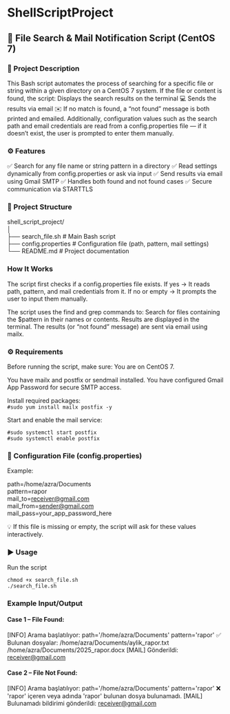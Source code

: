 # ShellScriptProject
## 📂 File Search & Mail Notification Script (CentOS 7)
### 🧩 Project Description

  This Bash script automates the process of searching for a specific file or string within a given directory on a CentOS 7 system.
  If the file or content is found, the script:
  Displays the search results on the terminal 💻
  Sends the results via email ✉️
  If no match is found, a “not found” message is both printed and emailed.
  Additionally, configuration values such as the search path and email credentials are read from a config.properties file — if it doesn’t exist, the user is prompted to enter them manually.


### ⚙️ Features

  ✅ Search for any file name or string pattern in a directory
  ✅ Read settings dynamically from config.properties or ask via input
  ✅ Send results via email using Gmail SMTP
  ✅ Handles both found and not found cases
  ✅ Secure communication via STARTTLS



### 📁 Project Structure
  shell_script_project/ <br>
  │ <br>
  ├── search_file.sh         # Main Bash script <br>
  ├── config.properties      # Configuration file (path, pattern, mail settings) <br>
  └── README.md              # Project documentation <br>



### How It Works
  
  The script first checks if a config.properties file exists.
  If yes → It reads path, pattern, and mail credentials from it.
  If no or empty → It prompts the user to input them manually.
  
  The script uses the find and grep commands to:
  Search for files containing the $pattern in their names or contents.
  Results are displayed in the terminal.
  The results (or “not found” message) are sent via email using mailx.



### ⚙️ Requirements

  Before running the script, make sure:
  You are on CentOS 7.
  
  You have mailx and postfix or sendmail installed.
  You have configured Gmail App Password for secure SMTP access.
  
  Install required packages: <br>
  ```#sudo yum install mailx postfix -y```
  
  Start and enable the mail service:
  ```
  #sudo systemctl start postfix
  #sudo systemctl enable postfix
  ```


### 📄 Configuration File (config.properties)

  Example:
  
  path=/home/azra/Documents<br>
  pattern=rapor<br>
  mail_to=receiver@gmail.com<br>
  mail_from=sender@gmail.com<br>
  mail_pass=your_app_password_here<br>
  
  
  💡 If this file is missing or empty, the script will ask for these values interactively.

### ▶️ Usage
  Run the script
  ```
  chmod +x search_file.sh
  ./search_file.sh
  ```
### Example Input/Output

 #### Case 1 – File Found:
  
  [INFO] Arama başlatılıyor: path='/home/azra/Documents' pattern='rapor'
  ✅ Bulunan dosyalar:
    /home/azra/Documents/aylik_rapor.txt
    /home/azra/Documents/2025_rapor.docx
  [MAIL] Gönderildi: receiver@gmail.com
  
  
  #### Case 2 – File Not Found:
  
  [INFO] Arama başlatılıyor: path='/home/azra/Documents' pattern='rapor'
  ❌ 'rapor' içeren veya adında 'rapor' bulunan dosya bulunamadı.
  [MAIL] Bulunamadı bildirimi gönderildi: receiver@gmail.com
